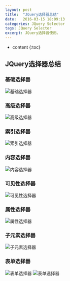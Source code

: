 ```yaml
---
layout: post
title:  "JQuery选择器总结"
date:   2016-03-15 18:09:13
categories: JQuery Selector
tags: JQuery Selector
excerpt: JQuery选择器使用。
---
```


* content
{:toc}

## JQuery选择器总结


### 基础选择器

![基础选择器](https://github.com/MagicalGuy/MyBlogPicture/blob/master/oldpicture/%E5%9F%BA%E7%A1%80%E9%80%89%E6%8B%A9%E5%99%A8.png)

### 高级选择器

![高级选择器](https://github.com/MagicalGuy/MyBlogPicture/blob/master/oldpicture/%E9%AB%98%E7%BA%A7%E9%80%89%E6%8B%A9%E5%99%A8.png)

### 索引选择器

![索引选择器](https://github.com/MagicalGuy/MyBlogPicture/blob/master/oldpicture/%E7%B4%A2%E5%BC%95%E9%80%89%E6%8B%A9%E5%99%A8.png)

### 内容选择器

![内容选择器](https://github.com/MagicalGuy/MyBlogPicture/blob/master/oldpicture/%E5%86%85%E5%AE%B9%E9%80%89%E6%8B%A9%E5%99%A8.png)

### 可见性选择器

![可见性选择器](https://github.com/MagicalGuy/MyBlogPicture/blob/master/oldpicture/%E5%8F%AF%E8%A7%81%E6%80%A7%E9%80%89%E6%8B%A9%E5%99%A8.png)

### 属性选择器

![属性选择器](https://github.com/MagicalGuy/MyBlogPicture/blob/master/oldpicture/%E5%B1%9E%E6%80%A7%E9%80%89%E6%8B%A9%E5%99%A8.png)

### 子元素选择器

![子元素选择器](https://github.com/MagicalGuy/MyBlogPicture/blob/master/oldpicture/%E5%AD%90%E5%85%83%E7%B4%A0%E9%80%89%E6%8B%A9%E5%99%A8.png)

### 表单选择器

![表单选择器](https://github.com/MagicalGuy/MyBlogPicture/blob/master/oldpicture/%E8%A1%A8%E5%8D%95%E9%80%89%E6%8B%A9%E5%99%A81.png)
![表单选择器](https://github.com/MagicalGuy/MyBlogPicture/blob/master/oldpicture/%E8%A1%A8%E5%8D%95%E9%80%89%E6%8B%A9%E5%99%A82.png)